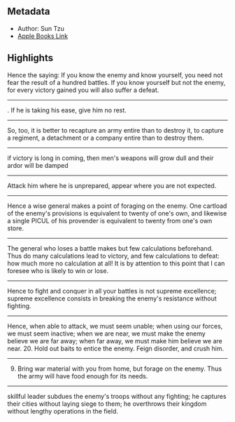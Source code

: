 ## Metadata
- Author: Sun Tzu
- [Apple Books Link](ibooks://assetid/395534623)

## Highlights
Hence the saying:  If you know the enemy and know
yourself, you need not fear the result of a hundred battles.  If
you know yourself but not the enemy, for every victory gained you
will also suffer a defeat.

---
.  If he is taking his ease, give him no rest.

---
So, too, it is better to
recapture an army entire than to destroy it,  to capture a
regiment, a detachment or a company entire than to destroy them.

---
if victory is long
in coming, then men's weapons will grow dull and their ardor will
be damped

---
Attack him where he is unprepared, appear where you are
not expected.

---
Hence a wise general makes a point of foraging on the
enemy.  One cartload of the enemy's provisions is equivalent to
twenty of one's own, and likewise a single PICUL of his provender
is equivalent to twenty from one's own store.

---
The general who loses a battle makes but few calculations
beforehand.  Thus do many calculations lead to victory, and few
calculations to defeat:  how much more no calculation at all!  It
is by attention to this point that I can foresee who is likely to
win or lose.

---
Hence to fight and conquer in all your battles is not
supreme excellence; supreme excellence consists in breaking the
enemy's resistance without fighting.

---
Hence, when able to attack, we must seem unable;  when
using our forces, we must seem inactive; when we are near,  we
must make the enemy believe we are far away; when far away,  we
must make him believe we are near.
     20.  Hold out baits to entice the enemy.  Feign disorder,
and crush him.

---
9.  Bring war material with you from home, but forage on the
enemy.  Thus the army will have food enough for its needs.

---
skillful leader subdues the enemy's troops
without any fighting; he captures their cities without laying
siege to them;  he overthrows their kingdom without lengthy
operations in the field.